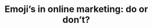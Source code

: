---
    title: "Emoji’s in online marketing: do or don’t?"
    category: "e-commerce"
    tags: blog
    description: 'Webshops en online marktplaatsen krijgen te maken met een steeds groter wordend aantal gebruikers. Dat is allicht geen verrassing. Maar wist je dat ook de kleinhandel zoals wij die kennen op dit moment drastisch verandert?'
    image: 'voeding-online.png'
---